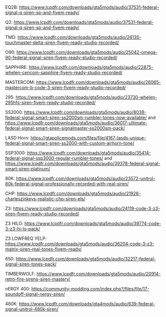 EQ2B: https://www.lcpdfr.com/downloads/gta5mods/audio/37531-federal-signal-q-siren-sp-and-fivem-ready/

Q2: https://www.lcpdfr.com/downloads/gta5mods/audio/37531-federal-signal-q-siren-sp-and-fivem-ready/

TMD: https://www.lcpdfr.com/downloads/gta5mods/audio/26135-touchmaster-delta-siren-fivem-ready-studio-recorded/

O90: https://www.lcpdfr.com/downloads/gta5mods/audio/25042-omega-90-federal-signal-siren-fivem-ready-studio-recorded/

SAPPHIRE: https://www.lcpdfr.com/downloads/gta5mods/audio/22875-whelen-cencom-sapphire-fivem-ready-studio-recorded/

MASTERCOM: https://www.lcpdfr.com/downloads/gta5mods/audio/26065-mastercom-b-code-3-siren-fivem-ready-studio-recorded/

295: https://www.lcpdfr.com/downloads/gta5mods/audio/23730-whelen-295hfs-siren-fivem-ready-studio-recorded/

SS2000: https://www.lcpdfr.com/downloads/gta5mods/audio/8038-federal-signal-smart-siren-ss2000sm-rumbler-tones-now-available/ and https://www.lcpdfr.com/downloads/gta5mods/audio/36017-ultimate-federal-signal-smart-siren-signalmaster-ss2000sm-pack/

LASD Horn: https://gtapolicemods.com/files/file/4167-lasds-unique-federal-signal-smart-siren-ss2000-with-custom-airhorn-tone/

SSP3000: https://www.lcpdfr.com/downloads/gta5mods/audio/35414-federal-signal-ssp3000-regular-rumbler-tones/ and https://www.lcpdfr.com/downloads/gta5mods/audio/39378-federal-signal-smart-siren-platinum/

80K: https://www.lcpdfr.com/downloads/gta5mods/audio/23572-unitrol-80k-federal-signal-professionally-recorded-with-real-siren/

CHP: https://www.lcpdfr.com/downloads/gta5mods/audio/21926-charleszinkeys-realistic-chp-siren-els/

Z3: https://www.lcpdfr.com/downloads/gta5mods/audio/24119-code-3-z3-siren-fivem-ready-studio-recorded/

Z3 HILO: https://www.lcpdfr.com/downloads/gta5mods/audio/39774-code-3-z3-hi-lo-pack/

Z3 LOWFREQ YELP: https://www.lcpdfr.com/downloads/gta5mods/audio/36204-code-3-z3-matrix-siren-real-tones-fivem-ready/

650: https://www.lcpdfr.com/downloads/gta5mods/audio/32217-federal-signal-siren-tones-pack/

TIMBERWOLF: https://www.lcpdfr.com/downloads/gta5mods/audio/20914-retro-fire-sirens-siren-mastery/

nERGY 400: https://community-modding.com/index.php?/files/file/17-soundoff-signal-nergy-siren/

480K: https://www.lcpdfr.com/downloads/gta4mods/audio/639-federal-signal-unitrol-480k-siren/